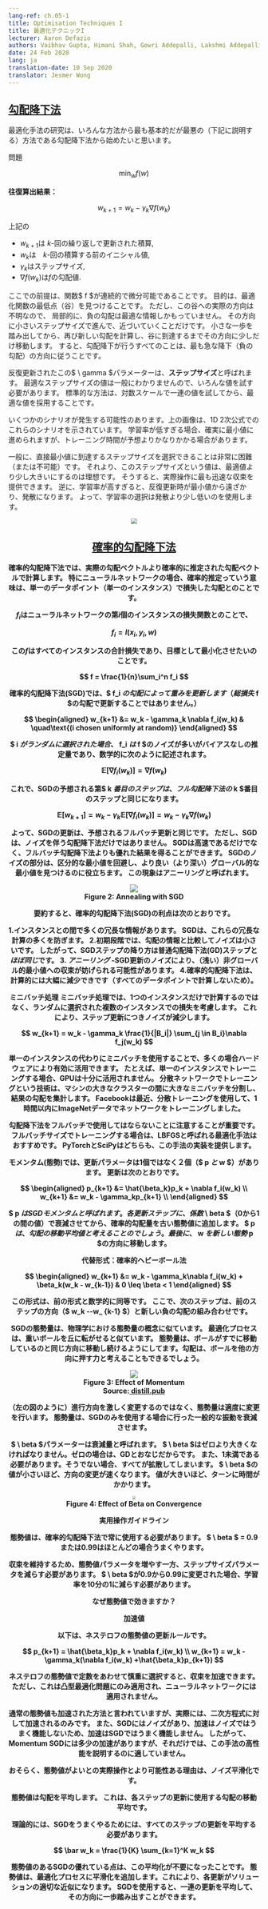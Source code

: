 ```yaml
---
lang-ref: ch.05-1
title: Optimisation Techniques I
title: 最適化テクニックI
lecturer: Aaron Defazio
authors: Vaibhav Gupta, Himani Shah, Gowri Addepalli, Lakshmi Addepalli
date: 24 Feb 2020
lang: ja
translation-date: 10 Sep 2020
translator: Jesmer Wong
---
```



<!-- ## [Gradient descent](https://www.youtube.com/watch?v=--NZb480zlg&t=88s) -->
## [勾配降下法](https://www.youtube.com/watch?v=--NZb480zlg&t=88s)

<!-- We start our study of Optimization Methods with the most basic and the worst (reasoning to follow) method of the lot, Gradient Descent.　-->
最適化手法の研究は、いろんな方法から最も基本的だが最悪の（下記に説明する）方法である勾配降下法から始めたいと思います。

<!-- **Problem:** -->
問題

$$
\min_w f(w)
$$

<!-- **Iterative Solution:**　-->
**往復算出結果：**

$$
w_{k+1} = w_k - \gamma_k \nabla f(w_k)
$$

<!-- where,
 - $w_{k+1}$ is the updated value after the $k$-th iteration,
 - $w_k$ is the initial value before the $k$-th iteration,
 - $\gamma_k$ is the step size,
 - $\nabla f(w_k)$ is the gradient of $f$. -->
 上記の
 - $w_{k+1}$は $k$-回の繰り返しで更新された積算,
 - $w_k$は　$k$-回の積算する前のイニシャル値,
 - $\gamma_k$はステップサイズ,
 - $\nabla f(w_k)$は$f$の勾配値.
 

<!-- The assumption here is that the function $f$ is continuous and differentiable. Our aim is to find the lowest point (valley) of the optimization function. However, the actual direction to this valley is not known. We can only look locally, and therefore the direction of the negative gradient is the best information that we have. Taking a small step in that direction can only take us closer to the minimum. Once we have taken the small step, we again compute the new gradient and again move a small amount in that direction, till we reach the valley. Therefore, essentially all that the gradient descent is doing is following the direction of steepest descent (negative gradient).　-->

ここでの前提は、関数$ f $が連続的で微分可能であることです。
目的は、最適化関数の最低点（谷）を見つけることです。 ただし、この谷への実際の方向は不明なので、
局部的に、負の勾配は最適な情報しかもっていません。
その方向に小さいステップサイズで進んで、近づいていくことだけです。 小さな一歩を踏み出してから、再び新しい勾配を計算し、谷に到達するまでその方向に少しだけ移動します。 すると、勾配降下が行うすべてのことは、最も急な降下（負の勾配）の方向に従うことです。


<!-- The $\gamma$ parameter in the iterative update equation is called the **step size**. Generally we don't know the value of the optimal step-size; so we have to try different values. Standard practice is to try a bunch of values on a log-scale and then use the best one. There are a few different scenarios that can occur. The image above depicts these scenarios for a 1D quadratic. If the learning rate is too low, then we would make steady progress towards the minimum. However, this might take more time than what is ideal. It is generally very difficult (or impossible) to get a step-size that would directly take us to the minimum. What we would ideally want is to have a step-size a little larger than the optimal. In practice, this gives the quickest convergence. However, if we use too large a learning rate, then the iterates get further and further away from the minima and we get divergence. In practice, we would want to use a learning rate that is just a little less than diverging.　-->

反復更新されたこの$ \ gamma $パラメーターは、**ステップサイズ**と呼ばれます。 最適なステップサイズの値は一般にわかりませんので、いろんな値を試す必要があります。 標準的な方法は、対数スケールで一連の値を試してから、最適な値を採用することです。 

いくつかのシナリオが発生する可能性のあります。上の画像は、1D 2次公式でのこれらのシナリオを示されています。 学習率が低すぎる場合、確実に最小値に進められますが、トレーニング時間が予想よりかなりかかる場合があります。

一般に、直接最小値に到達するステップサイズを選択できることは非常に困難（または不可能）です。
それより、このステップサイズという値は、最適値より少し大きいにするのは理想です。
そうすると、実際操作に最も迅速な収束を提供できます。 
逆に、学習率が高すぎると、反復更新時が最小値から遠ざかり、発散になります。
よって、学習率の選択は発散より少し低いのを使用します。




<center>
<img src="{{site.baseurl}}/images/week05/05-1/step-size.png" style="zoom: 70%; background-color:#DCDCDC;" /><br>
<!-- <b><!-- Figure 1:</b> Step sizes for 1D Quadratic -->
<b><!-- 図１:</b> 1D 2次公式でのステップサイズ
</center>


<!-- ## [Stochastic gradient descent](https://www.youtube.com/watch?v=--NZb480zlg&t=898s) -->
## [確率的勾配降下法](https://www.youtube.com/watch?v=--NZb480zlg&t=898s)


<!-- In Stochastic Gradient Descent, we replace the actual gradient vector with a stochastic estimation of the gradient vector. Specifically for a neural network, the stochastic estimation means the gradient of the loss for a single data point (single instance).　-->
確率的勾配降下法では、実際の勾配ベクトルより確率的に推定された勾配ベクトルで計算します。 特にニューラルネットワークの場合、確率的推定っていう意味は、単一のデータポイント（単一のインスタンス）で損失した勾配とのことです。

<!-- Let $f_i$ denote the loss of the network for the $i$-th instance.　-->
$f_i$はニューラルネットワークの第$i$個のインスタンスの損失関数とのことで、

$$
f_i = l(x_i, y_i, w)
$$

<!-- The function that we eventually want to minimize is $f$, the total loss over all instances. -->
この$f$はすべてのインスタンスの合計損失であり、目標として最小化させたいのことです。

$$
f = \frac{1}{n}\sum_i^n f_i
$$

<!-- In SGD, we update the weights according to the gradient over $f_i$ (as opposed to the gradient over the total loss $f$).　-->
確率的勾配降下法(SGD)では、$ f_i $の勾配によって重みを更新します（総損失$ f $の勾配で更新することではありません。）

$$
\begin{aligned}
w_{k+1} &= w_k - \gamma_k \nabla f_i(w_k) & \quad\text{(i chosen uniformly at random)}
\end{aligned}
$$

<!-- If $i$ is chosen randomly, then $f_i$ is a noisy but unbiased estimator of $f$, which is mathematically written as: -->
$ i $がランダムに選択された場合、$ f_i $は$ f $のノイズが多いがバイアスなしの推定量であり、数学的に次のように記述されます。

$$
\mathbb{E}[\nabla f_i(w_k)] = \nabla f(w_k)
$$

<!-- As a result of this, the expected $k$-th step of SGD is the same as the $k$-th step of full gradient descent: -->
これで、SGDの予想される第$ k $番目のステップは、フル勾配降下法の$ k $番目のステップと同じになります。

$$
\mathbb{E}[w_{k+1}] = w_k - \gamma_k \mathbb{E}[\nabla f_i(w_k)] = w_k - \gamma_k \nabla f(w_k)
$$

<!-- Thus, any SGD update is the same as full-batch update in expectation. However, SGD is not just faster gradient descent with noise. Along with being faster, SGD can also get us better results than full-batch gradient descent. The noise in SGD can help us avoid the shallow local minima and find a better (deeper) minima. This phenomenon is called **annealing**.　-->
よって、SGDの更新は、予想されるフルバッチ更新と同じです。 ただし、SGDは、ノイズを伴う勾配降下法だけではありません。 SGDは高速であるだけでなく、フルバッチ勾配降下法よりも優れた結果を得ることができます。 SGDのノイズの部分は、区分的な最小値を回避し、より良い（より深い）グローバル的な最小値を見つけるのに役立ちます。 この現象は**アニーリング**と呼ばれます。


<center>
<img src="{{site.baseurl}}/images/week05/05-1/annealing.png"/><br>
<b>Figure 2:</b> Annealing with SGD
</center>

<!-- In summary, the advantages of Stochastic Gradient Descent are as follows:

 1. There is a lot of redundant information across instances. SGD prevents a lot of these redundant computations.
 2. At early stages, the noise is small as compared to the information in the gradient. Therefore a SGD step is *virtually as good as* a GD step.
 3. *Annealing* - The noise in SGD update can prevent convergence to a bad(shallow) local minima.
 4. Stochastic Gradient Descent is drastically cheaper to compute (as you don't go over all data points).　-->
要約すると、確率的勾配降下法(SGD)の利点は次のとおりです。

  1.インスタンスとの間で多くの冗長な情報があります。 SGDは、これらの冗長な計算の多くを防ぎます。
  2.初期段階では、勾配の情報と比較してノイズは小さいです。 したがって、SGDステップの降り方は普通勾配降下法(GD)ステップと*ほぼ同じ*です。
  3. *アニーリング* -SGD更新のノイズにより、（浅い）非グローバル的最小値への収束が妨げられる可能性があります。
  4.確率的勾配降下法は、計算的には大幅に減少できです（すべてのデータポイントで計算しないため）。


<!-- ### Mini-batching -->

<!-- In mini-batching, we consider the loss over multiple randomly selected instances instead of calculating it over just one instance. This reduces the noise in the step update.　-->
ミニバッチ処理
ミニバッチ処理では、1つのインスタンスだけで計算するのではなく、ランダムに選択された複数のインスタンスでの損失を考慮します。 これにより、ステップ更新につきノイズが減少します。

$$
w_{k+1} = w_k - \gamma_k \frac{1}{|B_i|} \sum_{j \in B_i}\nabla f_j(w_k)
$$

<!-- Often we are able to make better use of our hardware by using mini batches instead of a single instance. For example, GPUs are poorly utilized when we use single instance training. Distributed network training techniques split a large mini-batch between the machines of a cluster and then aggregate the resulting gradients. Facebook recently trained a network on ImageNet data within an hour, using distributed training.-->
単一のインスタンスの代わりにミニバッチを使用することで、多くの場合ハードウェアにより有効に活用できます。 たとえば、単一のインスタンスでトレーニングする場合、GPUは十分に活用されません。 分散ネットワークでトレーニングという技術は、マシンの大きなクラスターの間に大きなミニバッチを分割し、結果の勾配を集計します。 Facebookは最近、分散トレーニングを使用して、1時間以内にImageNetデータでネットワークをトレーニングしました。


<!-- It is important to note that Gradient Descent should never be used with full sized batches. In case you want to train on the full batch-size, use an optimization technique called LBFGS. PyTorch and SciPy both provide implementations of this technique. -->
勾配降下法をフルバッチで使用してはならないことに注意することが重要です。 フルバッチサイズでトレーニングする場合は、LBFGSと呼ばれる最適化手法はおすすめです。 PyTorchとSciPyはどちらも、この手法の実装を提供します。

<!-- ## [Momentum](https://www.youtube.com/watch?v=--NZb480zlg&t=1672s)

<!-- In Momentum, we have two iterates ($p$ and $w$) instead of just one. The updates are as follows: -->
モメンタム(態勢)では、更新パラメータは1個ではなく２個（$ p $と$ w $）があります。 更新は次のとおりです。

$$
\begin{aligned}
p_{k+1} &= \hat{\beta_k}p_k + \nabla f_i(w_k) \\
w_{k+1} &=  w_k - \gamma_kp_{k+1} \\
\end{aligned}
$$

<!-- $p$ is called the SGD momentum. At each update step we add the stochastic gradient to the old value of the momentum, after dampening it by a factor $\beta$ (value between 0 and 1). $p$ can be thought of as a running average of the gradients. Finally we move $w$ in the direction of the new momentum $p$.　-->
$ p $はSGDモメンタムと呼ばれます。 各更新ステップに、係数$ \ beta $（0から1の間の値）で衰減させてから、確率的勾配量を古い態勢値に追加します。 $ p $は、勾配の移動平均値と考えることのでしょう。 最後に、$ w $を新しい態勢$ p $の方向に移動します。

<!-- Alternate Form: Stochastic Heavy Ball Method -->
代替形式：確率的ヘビーボール法

$$
\begin{aligned}
w_{k+1} &= w_k - \gamma_k\nabla f_i(w_k) + \beta_k(w_k - w_{k-1}) & 0 \leq \beta < 1
\end{aligned}
$$

<!-- This form is mathematically equivalent to the previous form. Here, the next step is a combination of previous step's direction ($w_k - w_{k-1}$) and the new negative gradient. -->
この形式は、前の形式と数学的に同等です。 ここで、次のステップは、前のステップの方向（$ w_k --w_ {k-1} $）と新しい負の勾配の組み合わせです。


<!-- ### Intuition

<!-- SGD Momentum is similar to the concept of momentum in physics. The optimization process resembles a heavy ball rolling down the hill. Momentum keeps the ball moving in the same direction that it is already moving in. Gradient can be thought of as a force pushing the ball in some other direction.　-->
SGDの態勢量は、物理学における態勢量の概念に似ています。 最適化プロセスは、重いボールを丘に転がせると似ています。 態勢量は、ボールがすでに移動しているのと同じ方向に移動し続けるようにしてます。勾配は、ボールを他の方向に押す力と考えることもできるでしょう。

<center>
<img src="{{site.baseurl}}/images/week05/05-1/momentum.png"/><br>
<b>Figure 3:</b> Effect of Momentum<br>
<b>Source:</b><a href="https://distill.pub/2017/momentum/" target="_blank"> distill.pub </a><br>
</center>

<!-- Rather than making dramatic changes in the direction of travel (as in the figure on the left), momentum makes modest changes. Momentum dampens the oscillations which are common when we use only SGD.　-->
（左の図のように）進行方向を激しく変更するのではなく、態勢量は適度に変更を行います。 態勢量は、SGDのみを使用する場合に行った一般的な振動を衰減させます。

<!-- The $\beta$ parameter is called the Dampening Factor. $\beta$ has to be greater than zero, because if it is equal to zero, you are just doing gradient descent. It also has to be less than 1, otherwise everything will blow up. Smaller values of $\beta$ result in change in direction quicker. For larger values, it takes longer to make turns.　-->
$ \ beta $パラメーターは衰減量と呼ばれます。 $ \ beta $はゼロより大きくなければなりません。ゼロの場合は、GDとおなじだからです。 また、1未満である必要があります。そうでない場合、すべてが拡散してしまいます。 $ \ beta $の値が小さいほど、方向の変更が速くなります。 値が大きいほど、ターンに時間がかかります。

<center>
<img src="{{site.baseurl}}/images/week05/05-1/momentum-beta.png" style="zoom: 40%; background-color:#DCDCDC;"/><br>
<b>Figure 4:</b> Effect of Beta on Convergence
</center>


<!-- ### Practical guidelines

<!-- Momentum must pretty much be always be used with stochastic gradient descent.
$\beta$ = 0.9 or 0.99 almost always works well.

<!-- The step size parameter usually needs to be decreased when the momentum parameter is increased to maintain convergence. If $\beta$ changes from 0.9 to 0.99, learning rate must be decreased by a factor of 10. -->
実用操作ガイドライン

態勢値は、確率的勾配降下法で常に使用する必要があります。
$ \ beta $ = 0.9または0.99はほとんどの場合うまくやります。

収束を維持するため、態勢値パラメータを増やす一方、ステップサイズパラメータを減らす必要があります。 $ \ beta $が0.9から0.99に変更された場合、学習率を10分の1に減らす必要があります。


<!-- ### Why does momentum works? -->
なぜ態勢値で効きますか？

<!-- #### Acceleration -->
加速値

<!-- The following are the update rules for Nesterov's momentum.　-->
以下は、ネステロフの態勢値の更新ルールです。

$$
p_{k+1} = \hat{\beta_k}p_k + \nabla f_i(w_k) \\
w_{k+1} =  w_k - \gamma_k(\nabla f_i(w_k) +\hat{\beta_k}p_{k+1})
$$

<!-- With Nesterov's Momentum, you can get accelerated convergence if you choose the constants very carefully. But this applies only to convex problems and not to Neural Networks.　-->
ネステロフの態勢値で定数をあわせて慎重に選択すると、収束を加速できます。 ただし、これは凸型最適化問題にのみ適用され、ニューラルネットワークには適用されません。

<!-- Many people say that normal momentum is also an accelerated method. But in reality, it is accelerated only for quadratics. Also, acceleration does not work well with SGD, as SGD has noise and acceleration does not work well with noise. Therefore, though some bit of acceleration is present with Momentum SGD, it alone is not a good explanation for the high performance of the technique. -->
通常の態勢値も加速された方法と言われていますが、実際には、二次方程式に対して加速されるのみです。 また、SGDにはノイズがあり、加速はノイズではうまく機能しないため、加速はSGDではうまく機能しません。 したがって、Momentum SGDには多少の加速がありますが、それだけでは、この手法の高性能を説明するのに適していません。


<!-- #### Noise smoothing
ノイズ平滑化

<!-- Probably a more practical and probable reason to why momentum works is Noise Smoothing.　-->
おそらく、態勢値がよいとの実際操作とより可能性ある理由は、ノイズ平滑化です。


<!-- Momentum averages gradients. It is a running average of gradients that we use for each step update.　-->
態勢値は勾配を平均します。 これは、各ステップの更新に使用する勾配の移動平均です。

<!-- Theoretically, for SGD to work we should take average over all step updates. -->
理論的には、SGDをうまくやるためには、すべてのステップの更新を平均する必要があります。

$$
\bar w_k = \frac{1}{K} \sum_{k=1}^K w_k
$$

<!-- The great thing about SGD with momentum is that this averaging is no longer necessary. Momentum adds smoothing to the optimization process, which makes each update a good approximation to the solution. With SGD you would want to average a whole bunch of updates and then take a step in that direction.　-->
態勢値のあるSGDの優れている点は、この平均化が不要になったことです。 態勢値は、最適化プロセスに平滑化を追加します。これにより、各更新がソリューションの適切な近似になります。 SGDを使用すると、一連の更新を平均して、その方向に一歩踏み出すことができます。

<!-- Both Acceleration and Noise smoothing contribute to high performance of momentum.
加速とノイズ平滑化の両方が運動量の高性能に役に立ちます。

<center>
<img src="{{site.baseurl}}/images/week05/05-1/sgd-vs-momentum.png" style="zoom: 35%; background-color:#DCDCDC;"/><br>
<b>Figure 5:</b> SGD *vs.* Momentum
</center>

<!-- With SGD, we make good progress towards solution initially but when we reach bowl (bottom of the valley) we bounce around in this floor. If we adjust learning rate we will bounce around slower. With momentum we smooth out the steps, so that there is no bouncing around.
